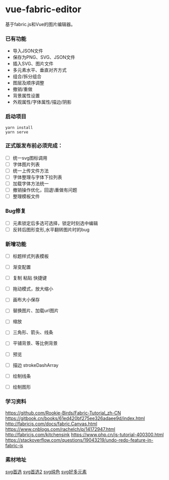 # vue-fabric-editor
基于fabric.js和Vue的图片编辑器。

### 已有功能
- 导入JSON文件
- 保存为PNG、SVG、JSON文件
- 插入SVG、图片文件
- 多元素水平、垂直对齐方式
- 组合/拆分组合
- 图层及顺序调整
- 撤销/重做
- 背景属性设置
- 外观属性/字体属性/描边/阴影

### 启动项目
```
yarn install
yarn serve
```

### 正式版发布前必须完成：
- [ ] 统一svg图标调用
- [ ] 字体图片列表
- [ ] 统一上传文件方法
- [ ] 字体整理与字体下拉列表
- [ ] 加载字体方法统一
- [ ] 撤销操作优化，回退\重做有问题
- [ ] 整理模板文件

### Bug修复
- [ ] 元素锁定后多选可选择，锁定时刻选中编辑
- [ ] 反转后图形变形,水平翻转图片时的bug

### 新增功能
- [ ] 标题样式列表模板
- [ ] 渐变配置
- [ ] 复制 粘贴 快捷键
- [ ] 拖动模式，放大缩小
- [ ] 画布大小保存
- [ ] 替换图片、加载url图片
- [ ] 缩放
- [ ] 三角形、箭头、线条
- [ ] 平铺背景、等比例背景
- [ ] 预览
- [ ] 描边 strokeDashArray
- [ ] 绘制线条
- [ ] 绘制图形


### 学习资料
<!-- 中文文档 -->
https://github.com/Rookie-Birds/Fabric-Tutorial_zh-CN
https://gitbook.cn/books/61ed420bf275ee326adaee9d/index.html
http://fabricjs.com/docs/fabric.Canvas.html
https://www.cnblogs.com/rachelch/p/14172947.html
http://fabricjs.com/kitchensink
https://www.php.cn/js-tutorial-400300.html
https://stackoverflow.com/questions/19043219/undo-redo-feature-in-fabric-js

### 素材地址
<!-- 素材 -->
[svg首选](https://www.svgrepo.com/)
[svg首选2](https://www.shareicon.net/)
[svg纯色](https://svgsilh.com/zh/)
[svg好多元素](http://gofreedownload.net/)